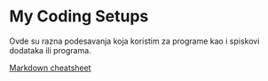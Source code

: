 # My Coding Setups

Ovde su razna podesavanja koja koristim za programe kao i spiskovi dodataka ili programa.

[Markdown cheatsheet](https://github.com/adam-p/markdown-here/wiki/Markdown-Cheatsheet)
